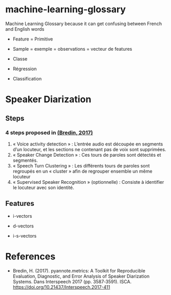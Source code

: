 # machine-learning-glossary
Machine Learning Glossary because it can get confusing between French and English words 


* Feature = Primitive

* Sample = exemple  = observations = vecteur de features 

* Classe 

* Régression 

* Classification 


# Speaker Diarization

## Steps 

### 4 steps proposed in [(Bredin, 2017)](#bredin2017)

1.	« Voice activity detection » : L’entrée audio est découpée en segments d’un locuteur, et les sections ne contenant pas de voix sont supprimées.  
2.	« Speaker Change Detection » : Ces tours de paroles sont détectés et segmentés.
3.	« Speech Turn Clustering » : Les différents tours de paroles sont regroupés en un « cluster » afin de regrouper ensemble un même locuteur 
4.	« Supervised Speaker Recognition » (optionnelle) : Consiste à identifier le locuteur avec son identité.


## Features 

* i-vectors

* d-vectors 

* i-s-vectors

# References

* <a name="bredin2017"></a>Bredin, H. (2017). pyannote.metrics: A Toolkit for Reproducible Evaluation, Diagnostic, and Error Analysis of Speaker Diarization Systems. Dans Interspeech 2017 (pp. 3587‑3591). ISCA. https://doi.org/10.21437/Interspeech.2017-411
